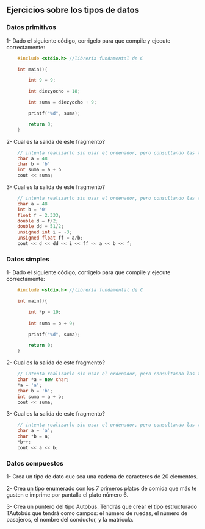 ## Ejercicios sobre los tipos de datos

### Datos primitivos

1- Dado el siguiente código, corrigelo para que compile y ejecute correctamente:
```C++
	#include <stdio.h> //librería fundamental de C

	int main(){

		int 9 = 9;

		int diezyocho = 18;

		int suma = diezyocho + 9;

		printf("%d", suma);

		return 0;
	}
```

2- Cual es la salida de este fragmento?
```C++
	// intenta realizarlo sin usar el ordenador, pero consultando las tablas ascii
	char a = 48
	char b = 'b'
	int suma = a + b
	cout << suma;

```

3- Cual es la salida de este fragmento?
```C++
	// intenta realizarlo sin usar el ordenador, pero consultando las tablas ascii
	char a = 48
	int b = '0'
	float f = 2.333;
	double d = f/2;
	double dd = 51/2;
	unsigned int i = -3;
	unsigned float ff = a/b;
	cout << d << dd << i << ff << a << b << f;

```

### Datos simples
1- Dado el siguiente código, corrigelo para que compile y ejecute correctamente:
```C++
	#include <stdio.h> //librería fundamental de C

	int main(){

		int *p = 19;
	
		int suma = p + 9;

		printf("%d", suma);

		return 0;
	}
```

2- Cual es la salida de este fragmento?
```C++
	// intenta realizarlo sin usar el ordenador, pero consultando las tablas ascii
	char *a = new char;
	*a = 'a';
	char b = 'b';
	int suma = a + b;
	cout << suma;

```

3- Cual es la salida de este fragmento?
```C++
	// intenta realizarlo sin usar el ordenador, pero consultando las tablas ascii
	char a = 'a';
	char *b = a;
	*b++;
	cout << a << b;

```

### Datos compuestos

1- Crea un tipo de dato que sea una cadena de caracteres de 20 elementos.

2- Crea un tipo enumerado con los 7 primeros platos de comida que más te gusten e imprime por pantalla el plato número 6.

3- Crea un puntero del tipo Autobús. Tendrás que crear el tipo estructurado TAutobús que tendrá como campos: el número de ruedas, el número de pasajeros, el nombre del conductor, y la matrícula.